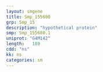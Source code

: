 ```yaml
---
layout: smgene
title: Smp_155680
grp: Smp_15
description: "hypothetical protein"
smp: Smp_155680.1
uniprot: "G4M142"
length:   189
cdd: "ns"
kk: ns
categories: sm
---
```

